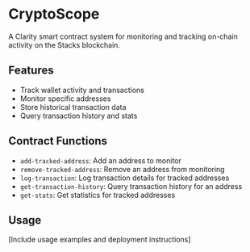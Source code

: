 # CryptoScope

A Clarity smart contract system for monitoring and tracking on-chain activity on the Stacks blockchain.

## Features
- Track wallet activity and transactions
- Monitor specific addresses
- Store historical transaction data
- Query transaction history and stats

## Contract Functions
- `add-tracked-address`: Add an address to monitor
- `remove-tracked-address`: Remove an address from monitoring
- `log-transaction`: Log transaction details for tracked addresses
- `get-transaction-history`: Query transaction history for an address
- `get-stats`: Get statistics for tracked addresses

## Usage
[Include usage examples and deployment instructions]
